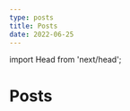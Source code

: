 ```yaml
---
type: posts
title: Posts
date: 2022-06-25
---
```


import Head from 'next/head';

<Head>
  <link rel="canonical" href="https://www.lando.blog/posts/" />
</Head>

# Posts
